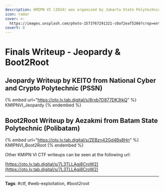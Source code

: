 ```yaml
---
description: KMIPN VI (2024) was organized by Jakarta State Polytechnic (PNJ).
icon: radar
cover: >-
  https://images.unsplash.com/photo-1573767291321-c0af2eaf5266?crop=entropy&cs=srgb&fm=jpg&ixid=M3wxOTcwMjR8MHwxfHNlYXJjaHw3fHxjeWJlcnxlbnwwfHx8fDE3NDA4OTg2OTh8MA&ixlib=rb-4.0.3&q=85
coverY: 0
---
```


# Finals Writeup - Jeopardy & Boot2Root

## Jeopardy Writeup by KEITO from National Cyber and Crypto Polytechnic (PSSN)

{% embed url="https://oto.lv.tab.digital/s/8rxb7D877DK3tkQ" %}
KMIPNVI\_Jeopardy
{% endembed %}

## Boot2Root Writeup by Aezakmi from Batam State Polytechnic (Polibatam)

{% embed url="https://oto.lv.tab.digital/s/ZEBzn42Gd4Bs8Hn" %}
KMIPNVI\_Boot2Root
{% endembed %}

Other KMIPN VI CTF writeups can be seen at the following url:

[https://oto.lv.tab.digital/s/7L3TLLAgj8CroW2](https://oto.lv.tab.digital/s/7L3TLLAgj8CroW2)

***

**Tags**: #ctf, #web-exploitation, #boot2root
